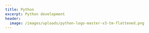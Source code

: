 ```yaml
---
title: Python
excerpt: Python development
header:
  image: /images/uploads/python-logo-master-v3-tm-flattened.png
---
```


